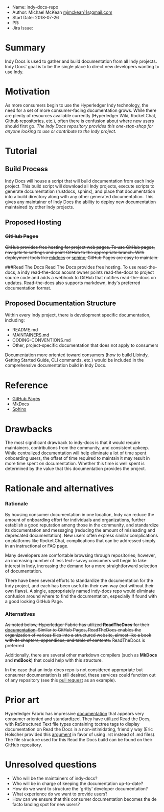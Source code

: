 - Name: indy-docs-repo
- Author: Michael McKean mjmckean11@gmail.com
- Start Date: 2018-07-26
- PR: 
- Jira Issue:

# Summary
[summary]: #summary

Indy Docs is used to gather and build documentation from all Indy projects. Indy Docs' goal is to be the single place to direct new developers wanting to use Indy.

# Motivation
[motivation]: #motivation

As more consumers begin to use the Hyperledger Indy technology, the need for a set of more consumer-facing documentation grows. While there are plenty of resources available currently (Hyperledger Wiki, Rocket.Chat, Github repositories, etc.), often there is confusion about where new users should first go. *The Indy Docs repository provides this one-stop-shop for anyone looking to use or contribute to the Indy project.*

# Tutorial
[tutorial]: #tutorial

## Build Process

Indy Docs will house a script that will build documentation from each Indy project. This build script will download all Indy projects, execute scripts to generate documentation (rustdocs, sphinx), and place that documentation into a build directory along with any other generated documentation. This gives any maintainer of Indy Docs the ability to deploy new documentation maintained by other Indy projects.

## Proposed Hosting

### ~~GitHub Pages~~

~~GitHub provides free hosting for project web pages. To use GitHub pages, navigate to settings and point GitHub to the appropriate branch. With deployment tools like [mkdocs](https://www.mkdocs.org/user-guide/deploying-your-docs/#github-pages) or [sphinx](http://www.sphinx-doc.org/en/master/), GitHub Pages are easy to maintain.~~

###Read The Docs
Read The Docs provides free hosting. To use read-the-docs, a indy read-the-docs acount owner points read-the-docs to project source code and adds a webhook to GitHub that notifies read-the-docs on updates. Read-the-docs also supports markdown, indy's preferred documentation format. 

## Proposed Documentation Structure

Within every Indy project, there is development specific documentation, including:
- README&#46;md 
- MAINTAINERS&#46;md 
- CODING-CONVENTIONS&#46;md
- Other, project-specific documentation that does not apply to consumers

Documentation more oriented toward consumers (how to build Libindy, Getting Started Guide, CLI commands, etc.) would be included in the comprehensive documentation build in Indy Docs. 

# Reference
[reference]: #reference

- [GitHub Pages](https://pages.github.com/)
- [MkDocs](https://www.mkdocs.org/user-guide/deploying-your-docs/#github-pages)
- [Sphinx](http://www.sphinx-doc.org/en/master/)


# Drawbacks
[drawbacks]: #drawbacks

The most significant drawback to indy-docs is that it would require maintainers, contributions from the community, and consistent upkeep. While centralized documentation will help eliminate a lot of time spent onboarding users, the offset of time required to maintain it may result in more time spent on documentation. Whether this time is well spent is determined by the value that this documentation provides the project.

# Rationale and alternatives
[alternatives]: #alternatives

### Rationale

By housing consumer documentation in one location, Indy can reduce the amount of onboarding effort for individuals and organizations, further establish a good reputation among those in the community, and standardize its documentation and messaging (reducing the amount of misleading and deprecated documentation). New users often express similar complications on platforms like Rocket.Chat, complications that can be addressed simply in an instructional or FAQ page.

Many developers are comfortable browsing through repositories; however, an increasing number of less tech-savvy consumers will begin to take interest in Indy, increasing the demand for a more straightforward selection of documentation.

There have been several efforts to standardize the documentation for the Indy project, and each has been useful in their own way (not without their own flaws). A single, appropriately named indy-docs repo would eliminate confusion around where to find the documentation, especially if found with a good looking GitHub Page.

### Alternatives

~~As noted below, Hyperledger Fabric has utilized **ReadTheDocs** for their [documentation](https://hyperledger-fabric.readthedocs.io/). Similar to GitHub Pages, ReadTheDocs enables the organization of various files into a structured website, almost like a book with its chapters, appendices, and table of contents.~~ ReadTheDocs is preferred

Additionally, there are several other markdown compilers (such as **MkDocs** and **mdBook**) that could help with this structure.

In the case that an indy-docs repo is not considered appropriate but consumer documentation is still desired, these services could function out of any repository (see this [pull request](https://github.com/hyperledger/indy-sdk/pull/958) as an example).

# Prior art
[prior-art]: #prior-art

Hyperledger Fabric has impressive [documentation](https://hyperledger-fabric.readthedocs.io/) that appears very consumer oriented and standardized. They have utilized Read the Docs, with ReStructured Text file types containing toctree tags to display documentation on Read the Docs in a non-intimidating, friendly way (Eric Holscher provided this [argument](http://ericholscher.com/blog/2016/mar/15/dont-use-markdown-for-technical-docs/) in favor of using .rst instead of .md files). The file structure used for this Read the Docs build can be found on their GitHub [repository](https://github.com/hyperledger/fabric/tree/release-1.2/docs).

# Unresolved questions
[unresolved]: #unresolved-questions

- Who will be the maintainers of indy-docs?
- Who will be in charge of keeping the documentation up-to-date?
- How do we want to structure the 'gritty' developer documentation?
- What experience do we want to provide users?
- How can we ensure that this consumer documentation becomes the de facto landing spot for new users?
